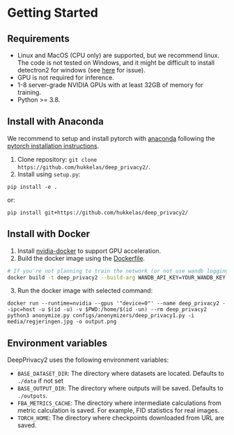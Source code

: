 # Getting Started

## Requirements
- Linux and MacOS (CPU only) are supported, but we recommend linux. The code is not tested on Windows, and it might be difficult to install detectron2 for windows (see [here](https://github.com/hukkelas/deep_privacy2/issues/10) for issue).
- GPU is not required for inference.
- 1-8 server-grade NVIDIA GPUs with at least 32GB of memory for training.
- Python >= 3.8.

## Install with Anaconda
We recommend to setup and install pytorch with [anaconda](https://www.anaconda.com/) following the [pytorch installation instructions](https://pytorch.org/get-started/locally/).

1. Clone repository: `git clone https://github.com/hukkelas/deep_privacy2/`.
2. Install using `setup.py`:
```
pip install -e .
```
or:
```
pip install git+https://github.com/hukkelas/deep_privacy2/
```

##  Install with Docker

1. Install [nvidia-docker](https://github.com/NVIDIA/nvidia-docker) to support GPU acceleration.
2. Build the docker image using the [Dockerfile](Dockerfile).
```bash
# If you're not planning to train the network (or not use wandb logging), you can remove the WANDB_API_KEY argument.
docker build -t deep_privacy2 --build-arg WANDB_API_KEY=YOUR_WANDB_KEY  --build-arg UID=$(id -u) --build-arg UNAME=$(id -un) .
```
3. Run the docker image with selected command:
```
docker run --runtime=nvidia --gpus '"device=0"' --name deep_privacy2 --ipc=host -u $(id -u) -v $PWD:/home/$(id -un) --rm deep_privacy2 python3 anonymize.py configs/anonymizers/deep_privacy1.py -i media/regjeringen.jpg -o output.png
```


## Environment variables
DeepPrivacy2 uses the following environment variables:

- `BASE_DATASET_DIR`: The directory where datasets are located. Defaults to `./data` if not set
- `BASE_OUTPUT_DIR`: The directory where outputs will be saved. Defaults to `./outputs`.
- `FBA_METRICS_CACHE`: The directory where intermediate calculations from metric calculation is saved. For example, FID statistics for real images.
- `TORCH_HOME`: The directory where checkpoints downloaded from URL are saved.
